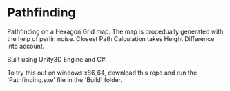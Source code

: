 # Pathfinding

Pathfinding on a Hexagon Grid map. The map is procedually generated with the help of perlin noise.
Closest Path Calculation takes Height Difference into account.

Built using Unity3D Engine and C#.

To try this out on windows x86_64, download this repo and run the 'Pathfinding.exe' file in the 'Build' folder.
